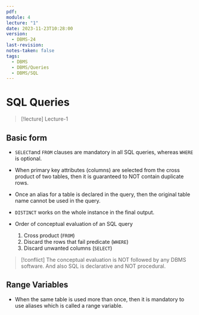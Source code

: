 ```yaml
---
pdf: 
module: 4
lecture: "1"
date: 2023-11-23T10:28:00
version:
  - DBMS-24
last-revision: 
notes-taken: false
tags:
  - DBMS
  - DBMS/Queries
  - DBMS/SQL
---
```


# SQL Queries
> [!lecture] Lecture-1

## Basic form

- `SELECT`and `FROM` clauses are mandatory in all SQL queries, whereas `WHERE` is optional.

- When primary key attributes (columns) are selected from the cross product of two tables, then it is guaranteed to NOT contain duplicate rows.
- Once an alias for a table is declared in the query, then the original table name cannot be used in the query.
- `DISTINCT` works on the whole instance in the final output.
- Order of conceptual evaluation of an SQL query
	1. Cross product (`FROM`)
	2. Discard the rows that fail predicate (`WHERE`)
	3. Discard unwanted columns (`SELECT`)

> [!conflict] 
> The conceptual evaluation is NOT followed by any DBMS software. And also SQL is declarative and NOT procedural.

## Range Variables
- When the same table is used more than once, then it is mandatory to use aliases which is called a range variable.